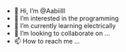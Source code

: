 - 👋 Hi, I’m @Aabiilll
- 👀 I’m interested in the programming
- 🌱 I’m currently learning electrically
- 💞️ I’m looking to collaborate on ...
- 📫 How to reach me ...

<!---
Aabiilll/Aabiilll is a ✨ special ✨ repository because its `README.md` (this file) appears on your GitHub profile.
You can click the Preview link to take a look at your changes.
--->
